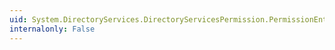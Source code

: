 ```yaml
---
uid: System.DirectoryServices.DirectoryServicesPermission.PermissionEntries
internalonly: False
---
```

